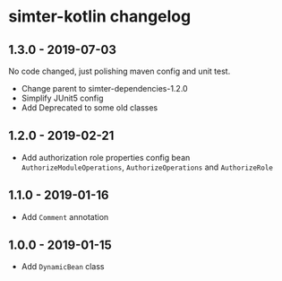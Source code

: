 # simter-kotlin changelog

## 1.3.0 - 2019-07-03

No code changed, just polishing maven config and unit test.

- Change parent to simter-dependencies-1.2.0
- Simplify JUnit5 config
- Add Deprecated to some old classes

## 1.2.0 - 2019-02-21

- Add authorization role properties config bean `AuthorizeModuleOperations`, `AuthorizeOperations` and `AuthorizeRole`

## 1.1.0 - 2019-01-16

- Add `Comment` annotation

## 1.0.0 - 2019-01-15

- Add `DynamicBean` class